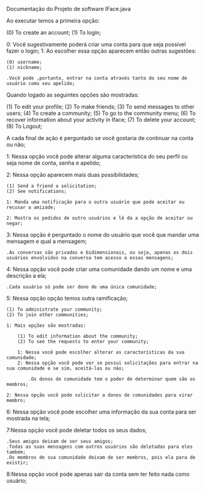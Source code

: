 Documentação do Projeto de software IFace.java

Ao executar temos a primeira opção:

(0) To create an account;
(1) To login;

0: Você sugestivamente poderá criar uma conta para que seja possível fazer o login;
1: Ao escolher essa opção aparecem então outras sugestões:

	(0) username;
	(1) nickname;

	.Você pode ,portanto, entrar na conta através tanto do seu nome de usuário como seu apelido;
	
Quando logado as seguintes opções são mostradas:
  
(1) To edit your profile;
(2) To make friends;
(3) To send messages to other users;
(4) To create a community;
(5) To go to the community menu;
(6) To recover information about your activity in Iface;
(7) To delete your account;
(8) To Logout;

A cada final de ação é perguntado se você gostaria de continuar na conta ou não;

1: Nessa opção você pode alterar alguma característica do seu perfil ou seja nome de conta, senha e apelido;

2: Nessa opção aparecem mais duas possibilidades;

	(1) Send a friend a solicitation; 
	(2) See notifications;

	1: Manda uma notificação para o outro usuário que pode aceitar ou recusar a amizade;

	2: Mostra os pedidos de outro usuários e lê da a opção de aceitar ou negar;

3: Nessa opção é perguntado o nome do usuário que você que mandar uma mensagem e qual a mensagem;

	.As conversas são privadas e bidimensionais, ou seja, apenas os dois usuários envolvidos na conversa tem acesso a essas mensagens;

4: Nessa opção você pode criar uma comunidade dando um nome e uma descrição a ela;

	.Cada usuário só pode ser dono de uma única comunidade;

5: Nessa opção opção temos outra ramificação;

	(1) To administrate your community;
	(2) To join other communities;
	
	1: Mais opções são mostradas:

		(1) To edit information about the community;
		(2) To see the requests to enter your community; 

		1: Nessa você pode escolher alterar as características da sua comunidade;
		2: Nessa opção você pode ver se possui solicitações para entrar na sua comunidade e se sim, aceitá-las ou não;

			.Os donos de comunidade tem o poder de determinar quem são os membros; 
	
	2: Nessa opção você pode solicitar a donos de comunidades para virar membro;

6: Nessa opção você pode escolher uma informação da sua conta para ser mostrada na tela;

7:Nessa opção você pode deletar todos os seus dados;
	
	.Seus amigos deixam de ser seus amigos;
	.Todas as suas mensagens com outros usuários são deletadas para eles também;
	.Os membros de sua comunidade deixam de ser membros, pois ela para de existir;
	
8:Nessa opção você pode apenas sair da conta sem ter feito nada como usuário;
 	
